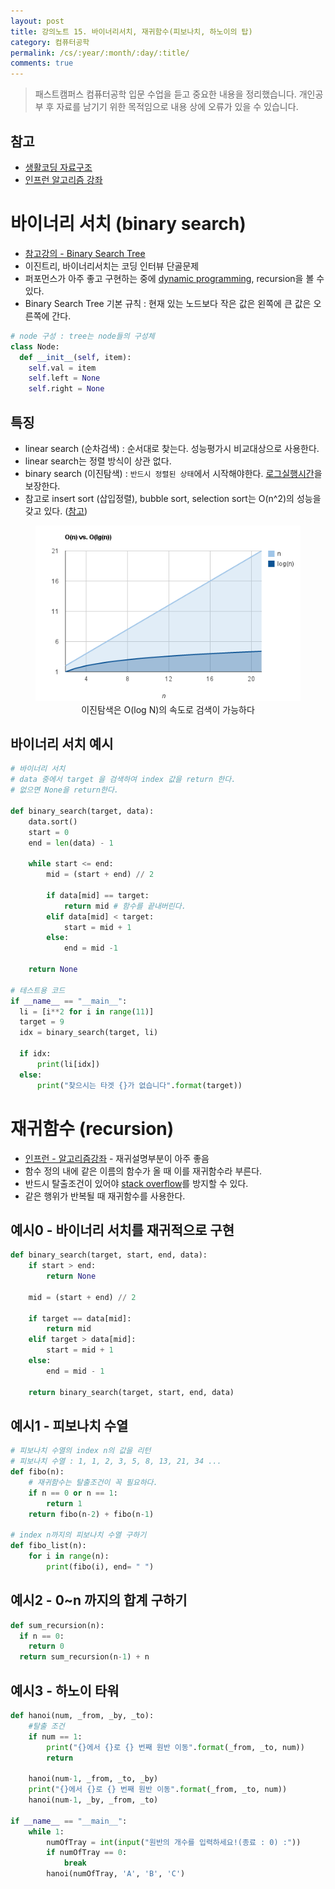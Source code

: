 ```yaml
---
layout: post
title: 강의노트 15. 바이너리서치, 재귀함수(피보나치, 하노이의 탑)
category: 컴퓨터공학
permalink: /cs/:year/:month/:day/:title/
comments: true
---
```

> 패스트캠퍼스 컴퓨터공학 입문 수업을 듣고 중요한 내용을 정리했습니다. 개인공부 후 자료를 남기기 위한 목적임으로 내용 상에 오류가 있을 수 있습니다.

## 참고
- [생활코딩 자료구조](https://opentutorials.org/module/1335)
- [인프런 알고리즘 강좌](https://www.inflearn.com/course/%EC%95%8C%EA%B3%A0%EB%A6%AC%EC%A6%98-%EA%B0%95%EC%A2%8C/)

# 바이너리 서치 (binary search)
- [참고강의 - Binary Search Tree](https://www.inflearn.com/course-status-2/)
- 이진트리, 바이너리서치는 코딩 인터뷰 단골문제
- 퍼포먼스가 아주 좋고 구현하는 중에 [dynamic programming](https://namu.wiki/w/%EB%8F%99%EC%A0%81%20%EA%B3%84%ED%9A%8D%EB%B2%95), recursion을 볼 수 있다.
- Binary Search Tree 기본 규칙 : 현재 있는 노드보다 작은 값은 왼쪽에 큰 값은 오른쪽에 간다.

```python
# node 구성 : tree는 node들의 구성체
class Node:
  def __init__(self, item):
    self.val = item
    self.left = None
    self.right = None
```

## 특징
- linear search (순차검색) : 순서대로 찾는다. 성능평가시 비교대상으로 사용한다.
- linear search는 정렬 방식이 상관 없다.
- binary search (이진탐색) : `반드시 정렬된 상태`에서 시작해야한다. [로그실행시간](http://hyeonstorage.tistory.com/335)을 보장한다.
- 참고로 insert sort (삽입정렬), bubble sort, selection sort는 O(n^2)의 성능을 갖고 있다. ([참고](http://gompangs.tistory.com/46))

<center>
 <figure>
 <img src="/assets/post-img/cs/logn.png" alt="views">
 <figcaption>이진탐색은 O(log N)의 속도로 검색이 가능하다</figcaption>
 </figure>
 </center>

## 바이너리 서치 예시

```python
# 바이너리 서치
# data 중에서 target 을 검색하여 index 값을 return 한다.
# 없으면 None을 return한다.

def binary_search(target, data):
    data.sort()
    start = 0
    end = len(data) - 1

    while start <= end:
        mid = (start + end) // 2

        if data[mid] == target:
            return mid # 함수를 끝내버린다.
        elif data[mid] < target:
            start = mid + 1
        else:
            end = mid -1

    return None

# 테스트용 코드
if __name__ == "__main__":
  li = [i**2 for i in range(11)]
  target = 9
  idx = binary_search(target, li)

  if idx:
      print(li[idx])
  else:
      print("찾으시는 타겟 {}가 없습니다".format(target))
```

# 재귀함수 (recursion)
- [인프런 - 알고리즘강좌](https://www.inflearn.com/course/%EC%95%8C%EA%B3%A0%EB%A6%AC%EC%A6%98-%EA%B0%95%EC%A2%8C/) - 재귀설명부분이 아주 좋음
- 함수 정의 내에 같은 이름의 함수가 올 때 이를 재귀함수라 부른다.
- 반드시 탈출조건이 있어야 [stack overflow](https://ko.wikipedia.org/wiki/%EC%8A%A4%ED%83%9D_%EC%98%A4%EB%B2%84%ED%94%8C%EB%A1%9C)를 방지할 수 있다.
- 같은 행위가 반복될 때 재귀함수를 사용한다.

## 예시0 - 바이너리 서치를 재귀적으로 구현

```python
def binary_search(target, start, end, data):
    if start > end:
        return None

    mid = (start + end) // 2

    if target == data[mid]:
        return mid
    elif target > data[mid]:
        start = mid + 1
    else:
        end = mid - 1  

    return binary_search(target, start, end, data)
```

## 예시1 - 피보나치 수열

```python
# 피보나치 수열의 index n의 값을 리턴
# 피보나치 수열 : 1, 1, 2, 3, 5, 8, 13, 21, 34 ...
def fibo(n):
    # 재귀함수는 탈출조건이 꼭 필요하다.
    if n == 0 or n == 1:
        return 1
    return fibo(n-2) + fibo(n-1)

# index n까지의 피보나치 수열 구하기
def fibo_list(n):
    for i in range(n):
        print(fibo(i), end= " ")
```

## 예시2 - 0~n 까지의 합계 구하기

```python
def sum_recursion(n):
  if n == 0:
    return 0
  return sum_recursion(n-1) + n
```

## 예시3 - 하노이 타워

```python
def hanoi(num, _from, _by, _to):
    #탈출 조건
    if num == 1:
        print("{}에서 {}로 {} 번째 원반 이동".format(_from, _to, num))
        return

    hanoi(num-1, _from, _to, _by)
    print("{}에서 {}로 {} 번째 원반 이동".format(_from, _to, num))
    hanoi(num-1, _by, _from, _to)

if __name__ == "__main__":
    while 1:
        numOfTray = int(input("원반의 개수를 입력하세요!(종료 : 0) :"))
        if numOfTray == 0:
            break
        hanoi(numOfTray, 'A', 'B', 'C')

```
